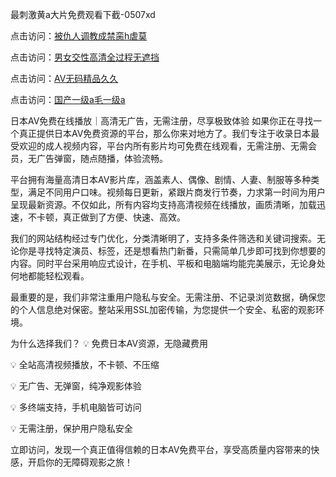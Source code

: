 最刺激黄a大片免费观看下截-0507xd


点击访问：<a href="https://bsdf-5f5.pages.dev/">被仇人调教成禁脔h虐莫</a>

点击访问：<a href="https://gda-c7m.pages.dev/">男女交性高清全过程无遮挡</a>

点击访问：<a href="https://cfad.pages.dev/">AV无码精品久久</a>

点击访问：<a href="https://vassv.pages.dev/">国产一级a毛一级a</a>

日本AV免费在线播放｜高清无广告，无需注册，尽享极致体验
如果你正在寻找一个真正提供日本AV免费资源的平台，那么你来对地方了。我们专注于收录日本最受欢迎的成人视频内容，平台内所有影片均可免费在线观看，无需注册、无需会员，无广告弹窗，随点随播，体验流畅。

平台拥有海量高清日本AV影片库，涵盖素人、偶像、剧情、人妻、制服等多种类型，满足不同用户口味。视频每日更新，紧跟片商发行节奏，力求第一时间为用户呈现最新资源。不仅如此，所有内容均支持高清视频在线播放，画质清晰，加载迅速，不卡顿，真正做到了方便、快速、高效。

我们的网站结构经过专门优化，分类清晰明了，支持多条件筛选和关键词搜索。无论你是寻找特定演员、标签，还是想看热门新番，只需简单几步即可找到你想要的内容。同时平台采用响应式设计，在手机、平板和电脑端均能完美展示，无论身处何地都能轻松观看。

最重要的是，我们非常注重用户隐私与安全。无需注册、不记录浏览数据，确保您的个人信息绝对保密。整站采用SSL加密传输，为您提供一个安全、私密的观影环境。

为什么选择我们？
💡 免费日本AV资源，无隐藏费用

💡 全站高清视频播放，不卡顿、不压缩

💡 无广告、无弹窗，纯净观影体验

💡 多终端支持，手机电脑皆可访问

💡 无需注册，保护用户隐私安全

立即访问，发现一个真正值得信赖的日本AV免费平台，享受高质量内容带来的快感，开启你的无障碍观影之旅！


<span style="display:none;">[Canonical link](https://github.com/564duanx/54545 ）</span>
